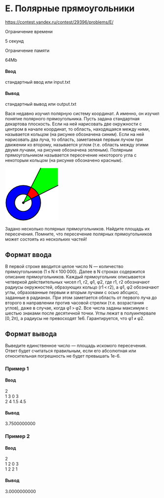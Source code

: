 # E. Полярные прямоугольники
https://contest.yandex.ru/contest/29396/problems/E/

Ограничение времени

5 секунд

Ограничение памяти

64Mb

#### Ввод

стандартный ввод или input.txt

#### Вывод

стандартный вывод или output.txt

Вася недавно изучил полярную систему координат. А именно, он изучил понятие полярного прямоугольника. Пусть задана стандартная декартова плоскость. Если на ней нарисовать две окружности с центром в начале координат, то область, находящаяся между ними, называется кольцом (на рисунке обозначена синим). Если на ней нарисовать два луча, то область, заметаемая первым лучом при движении ко второму, называется углом (т.е. область между этими двумя лучами, на рисунке обозначена зеленым). Полярным прямоугольником называется пересечение некоторого угла с некоторым кольцом (на рисунке обозначено красным).

![image](img.png)

Задано несколько полярных прямоугольников. Найдите площадь их пересечения. Помните, что пересечение полярных прямоугольников может состоять из нескольких частей!

## Формат ввода

В первой строке вводится целое число N — количество прямоугольников (1 ≤ N ≤ 100 000). Далее в N строках содержится описание прямоугольников. Каждый прямоугольник описывается четверкой действительных чисел r1, r2, φ1, φ2, где r1, r2 обозначают радиусы окружностей, образующих кольцо (r1 < r2), а φ1, φ2 обозначают углы, образованные первым и вторым лучами с осью абсцисс, заданные в радианах. При этом заметается область от первого луча до второго в направлении против часовой стрелки (т.е. возрастания углов), даже в случае, когда φ1 > φ2. Все числа заданы максимум с шестью знаками после десятичной точки. Углы лежат в полуинтервале [0, 2π), а радиусы не превосходят 1e6. Гарантируется, что φ1 ≠ φ2.

## Формат вывода

Выведите единственное число — площадь искомого пересечения. Ответ будет считаться правильным, если его абсолютная или относительная погрешность не будет превышать 1e-6.

### Пример 1

#### Ввод
2\
1 3 0 3\
2 4 1.5 4.5
#### Вывод
3.7500000000

### Пример 2

#### Ввод
2\
1 2 0 3\
1 2 2 1
#### Вывод
3.0000000000